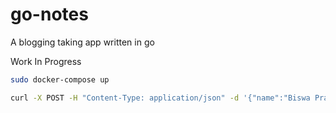 # go-notes
A blogging taking app written in go

Work In Progress

```bash
sudo docker-compose up
```

```bash
curl -X POST -H "Content-Type: application/json" -d '{"name":"Biswa Prakash","email": "biswaprakash444@gmail.com","password":"pass","username":"biswa_1"}' localhost:8080/api/user/register
```